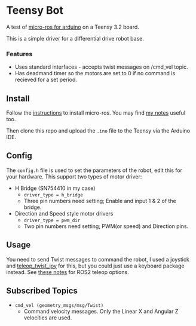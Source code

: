 # Teensy Bot
A test of [micro-ros for arduino](https://github.com/micro_ros_ardino) on a Teensy 3.2 board.

This is a simple driver for a differential drive robot base.

### Features
- Uses standard interfaces - accepts twist messages on /cmd_vel topic.
- Has deadmand timer so the motors are set to 0 if no command is recieved for a set period.

## Install
Follow the [instructions](https://github.com/micro-ROS/micro_ros_arduino/blob/foxy/README.md) to install micro-ros.
You may find [my notes](https://n-fry.gitbook.io/ros2-notes/package-tests/micro-ros-for-arduino-ide) useful too.

Then clone this repo and upload the `.ino` file to the Teensy via the Arduino IDE.

## Config
The `config.h` file is used to set the parameters of the robot, edit this for your hardware.
This support two types of motor driver:
- H Bridge (SN754410 in my case)
	- `driver_type = h_bridge`
	- Three pin numbers need setting; Enable and input 1 & 2 of the bridge.
- Direction and Speed style motor drivers
	- `driver_type = pwm_dir`
	- Two pin numbers need setting; PWM(or speed) and Direction pins.

## Usage
You need to send Twist messages to command the robot, I used a joystick and [teleop_twist_joy](https://github.com/ros2/teleop_twist_joy/tree/foxy) for this, but you could just use a keyboard package instead. See [these notes](https://n-fry.gitbook.io/ros2-notes/package-tests/teleop) for ROS2 teleop options.

## Subscribed Topics
- `cmd_vel (geometry_msgs/msg/Twist)`
	- Command velocity messages. Only the Linear X and Angular Z velocities are used.
